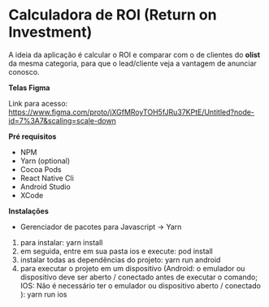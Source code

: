 # Calculadora de ROI (Return on Investment)

A ideia da aplicação é calcular o ROI e comparar com o de clientes do **olist** da mesma categoria, para que o lead/cliente veja a vantagem de anunciar conosco. 


**Telas Figma**

Link para acesso:
https://www.figma.com/proto/jXGfMRoyTOH5fJRu37KPtE/Untitled?node-id=7%3A7&scaling=scale-down


**Pré requisitos**
- NPM
- Yarn (optional)
- Cocoa Pods
- React Native Cli
- Android Studio
- XCode


**Instalações**
- Gerenciador de pacotes para Javascript -> Yarn
1. para instalar: 
  yarn install
2. em seguida, entre em sua pasta ios e execute: 
  pod install
3. instalar todas as dependências do projeto: 
  yarn run android
4. para executar o projeto em um dispositivo (Android: o emulador ou dispositivo deve ser aberto / conectado antes de executar o comando; IOS: Não é necessário ter o emulador ou dispositivo aberto / conectado ):
  yarn run ios
